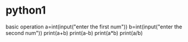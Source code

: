 # python1
basic operation
a=int(input("enter the first num"))
b=int(input("enter the second num"))
print(a+b)
print(a-b)
print(a*b)
print(a/b)
